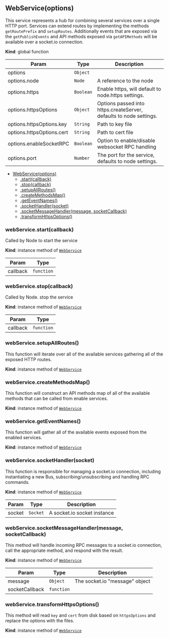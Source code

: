 <a name="WebService"></a>
## WebService(options)
This service represents a hub for combining several services over a single HTTP port. Services
can extend routes by implementing the methods `getRoutePrefix` and `setupRoutes`. Additionally
events that are exposed via the `getPublishEvents` and API methods exposed via `getAPIMethods`
will be available over a socket.io connection.

**Kind**: global function  

| Param | Type | Description |
| --- | --- | --- |
| options | <code>Object</code> |  |
| options.node | <code>Node</code> | A reference to the node |
| options.https | <code>Boolean</code> | Enable https, will default to node.https settings. |
| options.httpsOptions | <code>Object</code> | Options passed into https.createServer, defaults to node settings. |
| options.httpsOptions.key | <code>String</code> | Path to key file |
| options.httpsOptions.cert | <code>String</code> | Path to cert file |
| options.enableSocketRPC | <code>Boolean</code> | Option to enable/disable websocket RPC handling |
| options.port | <code>Number</code> | The port for the service, defaults to node settings. |


* [WebService(options)](#WebService)
  * [.start(callback)](#WebService+start)
  * [.stop(callback)](#WebService+stop)
  * [.setupAllRoutes()](#WebService+setupAllRoutes)
  * [.createMethodsMap()](#WebService+createMethodsMap)
  * [.getEventNames()](#WebService+getEventNames)
  * [.socketHandler(socket)](#WebService+socketHandler)
  * [.socketMessageHandler(message, socketCallback)](#WebService+socketMessageHandler)
  * [.transformHttpsOptions()](#WebService+transformHttpsOptions)

<a name="WebService+start"></a>
### webService.start(callback)
Called by Node to start the service

**Kind**: instance method of <code>[WebService](#WebService)</code>  

| Param | Type |
| --- | --- |
| callback | <code>function</code> | 

<a name="WebService+stop"></a>
### webService.stop(callback)
Called by Node. stop the service

**Kind**: instance method of <code>[WebService](#WebService)</code>  

| Param | Type |
| --- | --- |
| callback | <code>function</code> | 

<a name="WebService+setupAllRoutes"></a>
### webService.setupAllRoutes()
This function will iterate over all of the available services gathering
all of the exposed HTTP routes.

**Kind**: instance method of <code>[WebService](#WebService)</code>  
<a name="WebService+createMethodsMap"></a>
### webService.createMethodsMap()
This function will construct an API methods map of all of the
available methods that can be called from enable services.

**Kind**: instance method of <code>[WebService](#WebService)</code>  
<a name="WebService+getEventNames"></a>
### webService.getEventNames()
This function will gather all of the available events exposed from
the enabled services.

**Kind**: instance method of <code>[WebService](#WebService)</code>  
<a name="WebService+socketHandler"></a>
### webService.socketHandler(socket)
This function is responsible for managing a socket.io connection, including
instantiating a new Bus, subscribing/unsubscribing and handling RPC commands.

**Kind**: instance method of <code>[WebService](#WebService)</code>  

| Param | Type | Description |
| --- | --- | --- |
| socket | <code>Socket</code> | A socket.io socket instance |

<a name="WebService+socketMessageHandler"></a>
### webService.socketMessageHandler(message, socketCallback)
This method will handle incoming RPC messages to a socket.io connection,
call the appropriate method, and respond with the result.

**Kind**: instance method of <code>[WebService](#WebService)</code>  

| Param | Type | Description |
| --- | --- | --- |
| message | <code>Object</code> | The socket.io "message" object |
| socketCallback | <code>function</code> |  |

<a name="WebService+transformHttpsOptions"></a>
### webService.transformHttpsOptions()
This method will read `key` and `cert` from disk based on `httpsOptions` and
replace the options with the files.

**Kind**: instance method of <code>[WebService](#WebService)</code>  
